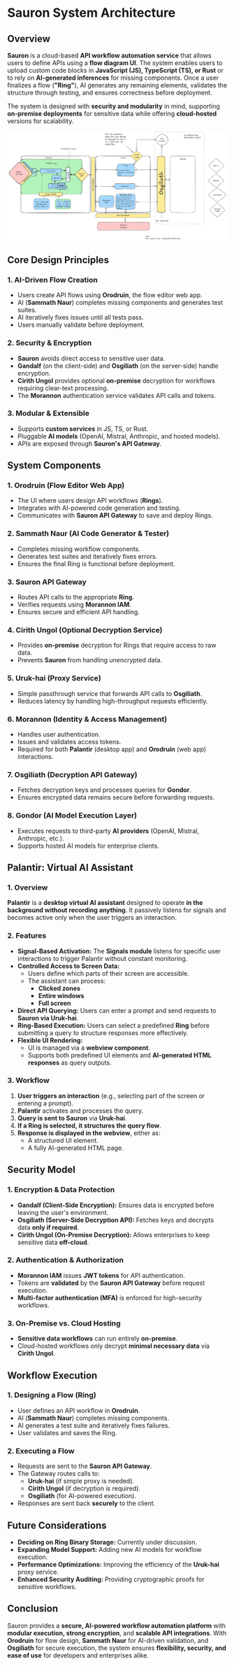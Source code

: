 # Sauron System Architecture

## Overview

**Sauron** is a cloud-based **API workflow automation service** that allows users to define APIs using a **flow diagram UI**. The system enables users to upload custom code blocks in **JavaScript (JS), TypeScript (TS), or Rust** or to rely on **AI-generated inferences** for missing components. Once a user finalizes a flow (**"Ring"**), AI generates any remaining elements, validates the structure through testing, and ensures correctness before deployment.

The system is designed with **security and modularity** in mind, supporting **on-premise deployments** for sensitive data while offering **cloud-hosted** versions for scalability.

![Sauron System Architecture Diagram](global-archi-v2.png)

## Core Design Principles

### 1. AI-Driven Flow Creation

- Users create API flows using **Orodruin**, the flow editor web app.
- AI (**Sammath Naur**) completes missing components and generates test suites.
- AI iteratively fixes issues until all tests pass.
- Users manually validate before deployment.

### 2. Security & Encryption

- **Sauron** avoids direct access to sensitive user data.
- **Gandalf** (on the client-side) and **Osgiliath** (on the server-side) handle encryption.
- **Cirith Ungol** provides optional **on-premise** decryption for workflows requiring clear-text processing.
- The **Morannon** authentication service validates API calls and tokens.

### 3. Modular & Extensible

- Supports **custom services** in JS, TS, or Rust.
- Pluggable **AI models** (OpenAI, Mistral, Anthropic, and hosted models).
- APIs are exposed through **Sauron's API Gateway**.

## System Components

### 1. **Orodruin (Flow Editor Web App)**

- The UI where users design API workflows (**Rings**).
- Integrates with AI-powered code generation and testing.
- Communicates with **Sauron API Gateway** to save and deploy Rings.

### 2. **Sammath Naur (AI Code Generator & Tester)**

- Completes missing workflow components.
- Generates test suites and iteratively fixes errors.
- Ensures the final Ring is functional before deployment.

### 3. **Sauron API Gateway**

- Routes API calls to the appropriate **Ring**.
- Verifies requests using **Morannon IAM**.
- Ensures secure and efficient API handling.

### 4. **Cirith Ungol (Optional Decryption Service)**

- Provides **on-premise** decryption for Rings that require access to raw data.
- Prevents **Sauron** from handling unencrypted data.

### 5. **Uruk-hai (Proxy Service)**

- Simple passthrough service that forwards API calls to **Osgiliath**.
- Reduces latency by handling high-throughput requests efficiently.

### 6. **Morannon (Identity & Access Management)**

- Handles user authentication.
- Issues and validates access tokens.
- Required for both **Palantir** (desktop app) and **Orodruin** (web app) interactions.

### 7. **Osgiliath (Decryption API Gateway)**

- Fetches decryption keys and processes queries for **Gondor**.
- Ensures encrypted data remains secure before forwarding requests.

### 8. **Gondor (AI Model Execution Layer)**

- Executes requests to third-party **AI providers** (OpenAI, Mistral, Anthropic, etc.).
- Supports hosted AI models for enterprise clients.

## Palantir: Virtual AI Assistant

### 1. Overview

**Palantir** is a **desktop virtual AI assistant** designed to operate **in the background without recording anything**. It passively listens for signals and becomes active only when the user triggers an interaction.

### 2. Features

- **Signal-Based Activation:** The **Signals module** listens for specific user interactions to trigger Palantir without constant monitoring.
- **Controlled Access to Screen Data:** 
  - Users define which parts of their screen are accessible.
  - The assistant can process:
    - **Clicked zones**
    - **Entire windows**
    - **Full screen**
- **Direct API Querying:** Users can enter a prompt and send requests to **Sauron via Uruk-hai**.
- **Ring-Based Execution:** Users can select a predefined **Ring** before submitting a query to structure responses more effectively.
- **Flexible UI Rendering:**
  - UI is managed via a **webview component**.
  - Supports both predefined UI elements and **AI-generated HTML responses** as query outputs.

### 3. Workflow

1. **User triggers an interaction** (e.g., selecting part of the screen or entering a prompt).
2. **Palantir** activates and processes the query.
3. **Query is sent to Sauron** via **Uruk-hai**.
4. **If a Ring is selected, it structures the query flow**.
5. **Response is displayed in the webview**, either as:
   - A structured UI element.
   - A fully AI-generated HTML page.

## Security Model

### 1. **Encryption & Data Protection**

- **Gandalf (Client-Side Encryption):** Ensures data is encrypted before leaving the user's environment.
- **Osgiliath (Server-Side Decryption API):** Fetches keys and decrypts data **only if required**.
- **Cirith Ungol (On-Premise Decryption):** Allows enterprises to keep sensitive data **off-cloud**.

### 2. **Authentication & Authorization**

- **Morannon IAM** issues **JWT tokens** for API authentication.
- Tokens are **validated** by the **Sauron API Gateway** before request execution.
- **Multi-factor authentication (MFA)** is enforced for high-security workflows.

### 3. **On-Premise vs. Cloud Hosting**

- **Sensitive data workflows** can run entirely **on-premise**.
- Cloud-hosted workflows only decrypt **minimal necessary data** via **Cirith Ungol**.

## Workflow Execution

### 1. **Designing a Flow (Ring)**

- User defines an API workflow in **Orodruin**.
- AI (**Sammath Naur**) completes missing components.
- AI generates a test suite and iteratively fixes failures.
- User validates and saves the Ring.

### 2. **Executing a Flow**

- Requests are sent to the **Sauron API Gateway**.
- The Gateway routes calls to:
  - **Uruk-hai** (if simple proxy is needed).
  - **Cirith Ungol** (if decryption is required).
  - **Osgiliath** (for AI-powered execution).
- Responses are sent back **securely** to the client.

## Future Considerations

- **Deciding on Ring Binary Storage:** Currently under discussion.
- **Expanding Model Support:** Adding new AI models for workflow execution.
- **Performance Optimizations:** Improving the efficiency of the **Uruk-hai** proxy service.
- **Enhanced Security Auditing:** Providing cryptographic proofs for sensitive workflows.

## Conclusion

Sauron provides a **secure, AI-powered workflow automation platform** with **modular execution, strong encryption**, and **scalable API integrations**. With **Orodruin** for flow design, **Sammath Naur** for AI-driven validation, and **Osgiliath** for secure execution, the system ensures **flexibility, security, and ease of use** for developers and enterprises alike.

